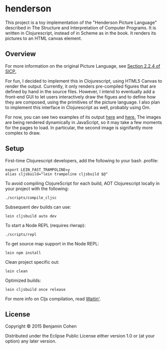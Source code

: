 # henderson

This project is a toy implementation of the "Henderson Picture Language" described in The Structure and Interpretation of Computer Programs.
It is written in Clojurescript, instead of in Scheme as in the book. It renders its pictures to an HTML canvas element.

## Overview

For more information on the original Picture Language, see [Section 2.2.4 of SICP.](http://mitpress.mit.edu/sicp/full-text/book/book-Z-H-15.html#%_sec_2.2.4)

For fun, I decided to implement this in Clojurescript, using HTML5 Canvas to render the output. Currently, it only renders pre-compiled figures that are defined by hand in the source files. However, I intend to eventually add a front-end GUI to let users interactively draw the figues and to define how they are composed, using the primitives of the picture language. I also plan to implement this interface in Clojurescript as well, probably using Om.

For now, you can see two examples of its output [here](http://bthecohen.github.io/henderson/example1.html) and [here.](http://bthecohen.github.io/henderson/example2.html) The images are being rendered dynamically in JavaScript, so it may take a few moments for the pages to load. In particular, the second image is signifantly more complex to draw.

## Setup

First-time Clojurescript developers, add the following to your bash .profile:

    export LEIN_FAST_TRAMPOLINE=y
    alias cljsbuild="lein trampoline cljsbuild $@"

To avoid compiling ClojureScript for each build, AOT Clojurescript locally in your project with the following:

    ./scripts/compile_cljsc

Subsequent dev builds can use:

    lein cljsbuild auto dev

To start a Node REPL (requires rlwrap):

    ./scripts/repl

To get source map support in the Node REPL:

    lein npm install

Clean project specific out:

    lein clean

Optimized builds:

    lein cljsbuild once release

For more info on Cljs compilation, read [Waitin'](http://swannodette.github.io/2014/12/22/waitin/).

## License

Copyright © 2015 Benjamin Cohen

Distributed under the Eclipse Public License either version 1.0 or (at your option) any later version.
